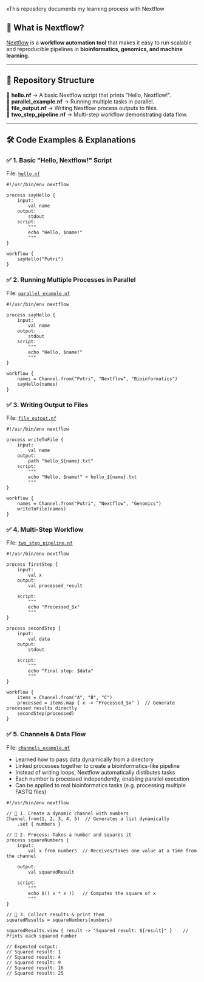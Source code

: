 xThis repository documents my learning process with Nextflow

## 📌 What is Nextflow?
[Nextflow](https://www.nextflow.io/) is a **workflow automation tool** that makes it easy to run scalable and reproducible pipelines in **bioinformatics, genomics, and machine learning**.

---

## 📂 Repository Structure
📁 **hello.nf** → A basic Nextflow script that prints "Hello, Nextflow!".  
📁 **parallel_example.nf** → Running multiple tasks in parallel.  
📁 **file_output.nf** → Writing Nextflow process outputs to files.  
📁 **two_step_pipeline.nf** → Multi-step workflow demonstrating data flow.  

---

## 🛠️ Code Examples & Explanations

### ✅ **1. Basic "Hello, Nextflow!" Script**
File: [`hello.nf`](hello.nf)
```nextflow
#!/usr/bin/env nextflow

process sayHello {
    input:
        val name
    output:
        stdout
    script:
        """
        echo "Hello, $name!"
        """
}

workflow {
    sayHello("Putri")
}
```

### ✅ **2. Running Multiple Processes in Parallel**
File: [`parallel_example.nf`](parallel_example.nf)
```nextflow
#!/usr/bin/env nextflow

process sayHello {
    input:
        val name
    output:
        stdout
    script:
        """
        echo "Hello, $name!"
        """
}

workflow {
    names = Channel.from("Putri", "Nextflow", "Bioinformatics")
    sayHello(names)
}
```

### ✅ **3. Writing Output to Files**
File: [`file_output.nf`](file_output.nf)
```nextflow
#!/usr/bin/env nextflow

process writeToFile {
    input:
        val name
    output:
        path "hello_${name}.txt"
    script:
        """
        echo "Hello, $name!" > hello_${name}.txt
        """
}

workflow {
    names = Channel.from("Putri", "Nextflow", "Genomics")
    writeToFile(names)
}
```

### ✅ **4. Multi-Step Workflow**
File: [`two_step_pipeline.nf`](file_output.nf)
```nextflow
#!/usr/bin/env nextflow

process firstStep {
    input:
        val x
    output:
        val processed_result

    script:
        """
        echo "Processed_$x"
        """
}

process secondStep {
    input:
        val data
    output:
        stdout

    script:
        """
        echo "Final step: $data"
        """
}

workflow {
    items = Channel.from("A", "B", "C")
    processed = items.map { x -> "Processed_$x" }  // Generate processed results directly
    secondStep(processed)
}
```

### ✅ **5. Channels & Data Flow**
File: [`channels_example.nf`](file_output.nf)
- Learned how to pass data dynamically from a directory
- Linked processes together to create a bioinformatics-like pipeline
- Instead of writing loops, Nextflow automatically distibutes tasks
- Each number is processed independently, enabling parallel execution
- Can be applied to real bioinformatics tasks (e.g. processing multiple FASTQ files)
```nextflow
#!/usr/bin/env nextflow

// 📌 1. Create a dynamic channel with numbers
Channel.from(1, 2, 3, 4, 5)  // Generates a list dynamically
    .set { numbers }

// 📌 2. Process: Takes a number and squares it
process squareNumbers {
    input:
        val x from numbers  // Receives/takes one value at a time from the channel

    output:
        val squaredResult

    script:
        """
        echo $(( x * x ))   // Computes the square of x
        """
}

// 📌 3. Collect results & print them
squaredResults = squareNumbers(numbers)

squaredResults.view { result -> "Squared result: ${result}" }    // Prints each squared number

// Expected output:
// Squared result: 1
// Squared result: 4
// Squared result: 9
// Squared result: 16
// Squared result: 25
```

